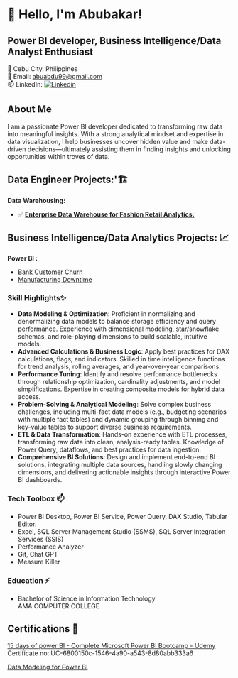 # 👋 Hello, I'm Abubakar! 

## Power BI developer, Business Intelligence/Data Analyst Enthusiast 
<!---
## ⚡ Software developer, Business Intelligence/Data Analyst Enthusiast 
--->

👀 Cebu City. Philippines   
💞️ Email: abuabdu99@gmail.com  
📫 LinkedIn: [![Linkedin](https://i.sstatic.net/gVE0j.png)](https://www.linkedin.com/in/abubakar-abdullahi/)  

## About Me 
I am a passionate Power BI developer dedicated to transforming raw data into meaningful insights. With a strong analytical mindset and expertise in data visualization, I help businesses uncover hidden value and make data-driven decisions—ultimately assisting them in finding insights and unlocking opportunities within troves of data.
<!---
## About Me 😄

As an experience Software Developer, my journey into the world of Business Intelligence/Data Analyst represents a deliberate and structured transition driven by a passion
and a desire for professional growth. With solid foundation in software development, I am now embarking on a path towards Data Analytics and Business Intelligence, 
guided by a commitment to structured hands-on learning, relevant certifications, and mentorship from seasoned prefessionals in the field.
--->
## Data Engineer Projects:'🏗
**Data Warehousing:**
- ✅ [**Enterprise Data Warehouse for Fashion Retail Analytics:**](https://github.com/princeabdul99/Design-and-Deployment-of-a-Fashion-Retail-Data-Warehouse)


## Business Intelligence/Data Analytics Projects: :chart_with_upwards_trend: 
**Power BI :**
- [Bank Customer Churn](https://github.com/princeabdul99/bank_customer)
- [Manufacturing Downtime](https://github.com/princeabdul99/soda_bottling_production_line)


### Skill Highlights✨
- **Data Modeling & Optimization**: Proficient in normalizing and denormalizing data models to balance storage efficiency and query performance. Experience with dimensional modeling, star/snowflake schemas, and role-playing dimensions to build scalable, intuitive models.
- **Advanced Calculations & Business Logic**: Apply best practices for DAX calculations, flags, and indicators. Skilled in time intelligence functions for trend analysis, rolling averages, and year-over-year comparisons.
- **Performance Tuning**: Identify and resolve performance bottlenecks through relationship optimization, cardinality adjustments, and model simplifications. Expertise in creating composite models for hybrid data access.
- **Problem-Solving & Analytical Modeling**: Solve complex business challenges, including multi-fact data models (e.g., budgeting scenarios with multiple fact tables) and dynamic grouping through binning and key-value tables to support diverse business requirements.
- **ETL & Data Transformation**: Hands-on experience with ETL processes, transforming raw data into clean, analysis-ready tables. Knowledge of Power Query, dataflows, and best practices for data ingestion.
- **Comprehensive BI Solutions**: Design and implement end-to-end BI solutions, integrating multiple data sources, handling slowly changing dimensions, and delivering actionable insights through interactive Power BI dashboards.

### Tech Toolbox 📫
- Power BI Desktop, Power BI Service, Power Query, DAX Studio, Tabular Editor.
- Excel, SQL Server Management Studio (SSMS), SQL Server Integration Services (SSIS)
- Performance Analyzer
- Git, Chat GPT
- Measure Killer

<!---
### Professional Highlights ✨
- Flutter Developer - ESAT PILIPINAS TEKNIK, Inc. Philippines (Jan 2023 - Oct 2024)
- Junior Web Developer - Unravel Studios Pte Ltd. Singapore (Dec 2020 - Sep 2022)

### Tech Toolbox 📫
- Language: MySQL, MongoDB, Apache, Sqlite, Hive  
  Dart, Flutter  
  PHP, React, HTML, CSS/SCSS
- Tool: GIT, Power BI, Chat Gpt
--->

### Education ⚡
- Bachelor of Science in Information Technology  
  AMA COMPUTER COLLEGE


## Certifications 🥇  
[15 days of power BI - Complete Microsoft Power BI Bootcamp - Udemy](https://www.udemy.com/certificate/UC-6800150c-1546-4a90-a543-8d80abb333a6/)  
   Certificate no:  UC-6800150c-1546-4a90-a543-8d80abb333a6

[Data Modeling for Power BI](https://drive.google.com/file/d/1vLja8B41e-QlaC6mZwgJxcHjkihz9aUR/view?usp=drive_link)   






<!---
- 👋 Hi, I’m @princeabdul99
- 👀 I’m interested in ...
- 🌱 I’m currently learning ...
- 💞️ I’m looking to collaborate on ...
- 📫 How to reach me ...
- 😄 Pronouns: ...
- ⚡ Fun fact: ...
--->
<!---
princeabdul99/princeabdul99 is a ✨ special ✨ repository because its `README.md` (this file) appears on your GitHub profile.
You can click the Preview link to take a look at your changes.
--->
